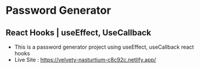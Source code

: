# Password Generator

## React Hooks | useEffect, UseCallback

- This is a password generator project using useEffect, useCallback react hooks
- Live Site : https://velvety-nasturtium-c8c92c.netlify.app/
